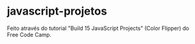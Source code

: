 # javascript-projetos
Feito através do tutorial "Build 15 JavaScript Projects" (Color Flipper) do Free Code Camp.